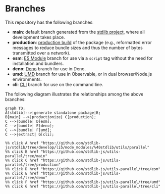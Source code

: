 <!--

@license Apache-2.0

Copyright (c) 2023 The Stdlib Authors.

Licensed under the Apache License, Version 2.0 (the "License");
you may not use this file except in compliance with the License.
You may obtain a copy of the License at

    http://www.apache.org/licenses/LICENSE-2.0

Unless required by applicable law or agreed to in writing, software
distributed under the License is distributed on an "AS IS" BASIS,
WITHOUT WARRANTIES OR CONDITIONS OF ANY KIND, either express or implied.
See the License for the specific language governing permissions and
limitations under the License.

-->

# Branches

This repository has the following branches:

-   **main**: default branch generated from the [stdlib project][stdlib-url], where all development takes place.
-   **production**: [production build][production-url] of the package (e.g., reformatted error messages to reduce bundle sizes and thus the number of bytes transmitted over a network).
-   **esm**: [ES Module][esm-url] branch for use via a `script` tag without the need for installation and bundlers.
-   **deno**: [Deno][deno-url] branch for use in Deno.
-   **umd**: [UMD][umd-url] branch for use in Observable, or in dual browser/Node.js environments.
-   **cli**: [CLI][cli-url] branch for use on the command line.

The following diagram illustrates the relationships among the above branches:

```mermaid
graph TD;
A[stdlib]-->|generate standalone package|B;
B[main] -->|productionize| C[production];
C -->|bundle| D[esm];
C -->|bundle| E[deno];
C -->|bundle| F[umd];
C -->|extract| G[cli];

%% click A href "https://github.com/stdlib-js/stdlib/tree/develop/lib/node_modules/%40stdlib/utils/parallel"
%% click B href "https://github.com/stdlib-js/utils-parallel/tree/main"
%% click C href "https://github.com/stdlib-js/utils-parallel/tree/production"
%% click D href "https://github.com/stdlib-js/utils-parallel/tree/esm"
%% click E href "https://github.com/stdlib-js/utils-parallel/tree/deno"
%% click F href "https://github.com/stdlib-js/utils-parallel/tree/umd"
%% click G href "https://github.com/stdlib-js/utils-parallel/tree/cli"
```

[stdlib-url]: https://github.com/stdlib-js/stdlib/tree/develop/lib/node_modules/%40stdlib/utils/parallel
[production-url]: https://github.com/stdlib-js/utils-parallel/tree/production
[deno-url]: https://github.com/stdlib-js/utils-parallel/tree/deno
[umd-url]: https://github.com/stdlib-js/utils-parallel/tree/umd
[esm-url]: https://github.com/stdlib-js/utils-parallel/tree/esm
[cli-url]: https://github.com/stdlib-js/utils-parallel/tree/cli